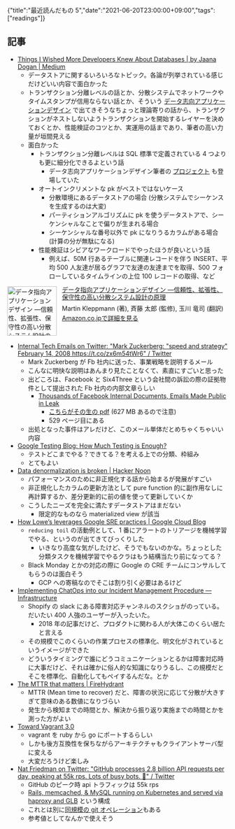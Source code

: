 {"title":"最近読んだもの 5","date":"2021-06-20T23:00:00+09:00","tags":["readings"]}

## 記事

- [Things I Wished More Developers Knew About Databases \| by Jaana Dogan \| Medium](https://rakyll.medium.com/things-i-wished-more-developers-knew-about-databases-2d0178464f78)
    - データストアに関するいろいろなトピック。各論が列挙されている感じだけどいい内容で面白かった
    - トランザクション分離レベルの話とか、分散システムでネットワークやタイムスタンプが信用ならない話とか、そういう [データ志向アプリケーションデザイン](http://www.amazon.co.jp/exec/obidos/ASIN/4873118700/pleasesleep-22/ref=nosim/) で出てきそうなちょっと理論寄りの話から、トランザクションがネストしないようトランザクションを開始するレイヤーを決めておくとか、性能検証のコツとか、実運用の話まであり、筆者の高い力量が垣間見える
    - 面白かった
        - トランザクション分離レベルは SQL 標準で定義されている 4 つよりも更に細分化できるよという話
            - データ志向アプリケーションデザイン筆者の [プロジェクト](https://github.com/ept/hermitage) も登場していた
        - オートインクリメントな pk がベストではないケース
            - 分散環境にあるデータストアの場合 (分散システムでシーケンスを生成するのは大変)
            - パーティションアルゴリズムに pk を使うデータストアで、シーケンシャルなことで偏りが生まれる場合
            - シーケンシャルな番号以外で pk になりうるカラムがある場合 (計算の分が無駄になる)
        - 性能検証はシビアなワークロードでやったほうが良いという話
            - 例えば、50M 行あるテーブルに関連レコードを伴う INSERT、平均 500 人友達が居るグラフで友達の友達までを取得、500 フォローしているタイムラインの上位 100 レコードの取得、など

<div class="amazlet-box" style="margin-bottom:0px;"><div class="amazlet-image" style="float:left;margin:0px 12px 1px 0px;"><a href="http://www.amazon.co.jp/exec/obidos/ASIN/4873118700/pleasesleep-22/ref=nosim/" name="amazletlink" target="_blank"><img src="https://images-na.ssl-images-amazon.com/images/I/51T+k4VRzpL._SX389_BO1,204,203,200_.jpg" alt="データ指向アプリケーションデザイン ―信頼性、拡張性、保守性の高い分散システム設計の原理" style="border: none; width: 113px;" /></a></div><div class="amazlet-info" style="line-height:120%; margin-bottom: 10px"><div class="amazlet-name" style="margin-bottom:10px;line-height:120%"><a href="http://www.amazon.co.jp/exec/obidos/ASIN/4873118700/pleasesleep-22/ref=nosim/" name="amazletlink" target="_blank">データ指向アプリケーションデザイン ―信頼性、拡張性、保守性の高い分散システム設計の原理</a></div><div class="amazlet-detail">Martin Kleppmann (著), 斉藤 太郎 (監修), 玉川 竜司 (翻訳)<br/></div><div class="amazlet-sub-info" style="float: left;"><div class="amazlet-link" style="margin-top: 5px"><a href="http://www.amazon.co.jp/exec/obidos/ASIN/4873118700/pleasesleep-22/ref=nosim/" name="amazletlink" target="_blank">Amazon.co.jpで詳細を見る</a></div></div></div><div class="amazlet-footer" style="clear: left"></div></div>

- [Internal Tech Emails on Twitter: "Mark Zuckerberg: "speed and strategy" February 14, 2008 https://t\.co/zx6m54tWr6" / Twitter](https://mobile.twitter.com/TechEmails/status/1404489425372000258)
    - Mark Zuckerberg が Fb 社内に送った、事業戦略を説明するメール
    - こんなに明快な説明はあんまり見たことなくて、素直にすごいと思った
    - 出どころは、Facebook と Six4Three という会社間の訴訟の際の証拠物件として提出された Fb 社内の内部文章らしい
        - [Thousands of Facebook Internal Documents, Emails Made Public in Leak](https://www.businessinsider.com/facebook-internal-documents-executive-emails-published-six4three-court-leak-2019-11)
            - [こちらがその生の pdf](https://dataviz.nbcnews.com/projects/20191104-facebook-leaked-documents/assets/facebook-sealed-exhibits.pdf) (627 MB あるので注意)
            - 529 ページ目にある
    - 出処となった事件はアレだけど、このメール単体だとめちゃくちゃいい内容
- [Google Testing Blog: How Much Testing is Enough?](https://testing.googleblog.com/2021/06/how-much-testing-is-enough.html?m=1)
    - テストどこまでやる？できてる？を考える上での分類、枠組み
    - とてもよい
- [Data denormalization is broken \| Hacker Noon](https://hackernoon.com/data-denormalization-is-broken-7b697352f405)
    - パフォーマンスのために非正規化する話から始まるが発展がすごい
    - 非正規化したカラムの更新方法として pure function 的に副作用なしに再計算するか、差分更新的に前の値を使って更新していくか
    - こうしたニーズを完全に満たすデータストアはまだない
        - 限定的なものなら materialized view が該当
- [How Lowe’s leverages Google SRE practices \| Google Cloud Blog](https://cloud.google.com/blog/products/devops-sre/how-lowes-leverages-google-sre-practices)
    - `reducing toil` の活動例として、1 番にアラートのトリアージを機械学習でやる、というのが出てきてびっくりした
        - いきなり高度な気がしたけど、そうでもないのかな。ちょっとした分類タスクを機械学習でやるクラはもう結構当たり前になってる？
    - Black Monday とかの対応の際に Google の CRE チームにコンサルしてもらうのは面白そう
        - GCP への寄稿なのでそこは割り引く必要はあるけど
- [Implementing ChatOps into our Incident Management Procedure — Infrastructure](https://shopify.engineering/implementing-chatops-into-our-incident-management-procedure)
    - Shopify の slack にある障害対応チャンネルのスクショがのっている。だいたい 400 人強のユーザーが入ったいた。
        - 2018 年の記事だけど、プロダクトに関わる人が大体このくらい居たと言える
    - その規模でこのくらいの作業プロセスの標準化、明文化がされているというイメージができた
    - どういうタイミングで誰にどうコミュニケーションとるかは障害対応時に大事だけど、それは確かに俗人的な知識になりうるし、この規模だとそこを標準化、自動化してもペイするんだな。とか
- [The MTTR that matters \| FireHydrant](https://firehydrant.io/blog/the-mttr-that-matters)
    - MTTR (Mean time to recover) だと、障害の状況に応じて分散が大きすぎて意味のある数値になりづらい
    - 発生から検知までの時間とか、解決から振り返り実施までの時間とかを測った方がよい
- [Toward Vagrant 3\.0](https://www.hashicorp.com/blog/toward-vagrant-3-0)
    - vagrant を ruby から go にポートするらしい
    - しかも後方互換性を保ちながらアーキテクチャもクライアントサーバ型に変える
    - 大変だろうけど楽しみ
- [Nat Friedman on Twitter: "GitHub processes 2\.8 billion API requests per day, peaking at 55k rps\. Lots of busy bots\. 🤖" / Twitter](https://mobile.twitter.com/natfriedman/status/1404835709278580739)
    - GitHub のピーク時 api トラフィックは 55k rps
    - [Rails, memcached, & MySQL running on Kubernetes and served via haproxy and GLB](https://mobile.twitter.com/AaronBBrown777/status/1404984775291592709) という構成
    - これとは別に[同規模の git オペレーション](https://mobile.twitter.com/natfriedman/status/1405295566217564166)もある
    - 参考値としてなんかで使えそう
